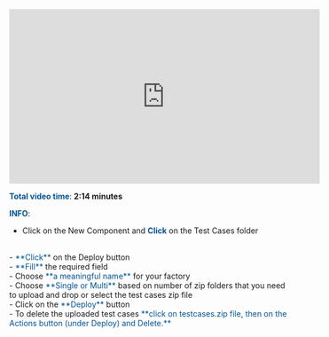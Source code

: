 <iframe width="560" height="315" src="https://www.youtube.com/embed/XOmjlEpqFeI" frameborder="0" allow="accelerometer; autoplay; encrypted-media; gyroscope; picture-in-picture" allowfullscreen></iframe>

<br>

<span style="color:#005294">**Total video time**</span>: **2:14 minutes**
<br>

<span style="color:#005294">**INFO**</span>:
<br>
 - Click on the New Component and <span style="color:#005294">**Click**</span>  on the Test Cases folder 
  </br>
 - <span style="color:#005294">**Click**</span> on the Deploy button
 </br>
 -  <span style="color:#005294">**Fill**</span> the required field
</br>
 -  Choose <span style="color:#005294">**a meaningful name**</span>  for your factory
</br>
 - Choose  <span style="color:#005294">**Single or Multi**</span> based on number of zip folders that you need to upload and drop or select the test cases zip file
</br>
 - Click on the <span style="color:#005294">**Deploy**</span> button
</br>
 - To delete the uploaded test cases <span style="color:#005294">**click on testcases.zip file, then on the Actions button (under Deploy) and Delete.**</span> 
</br>


